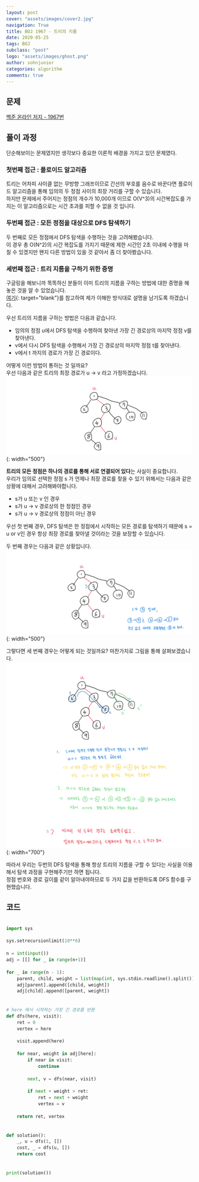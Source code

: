 ```yaml
---
layout: post
cover: "assets/images/cover2.jpg"
navigation: True
title: BOJ 1967 - 트리의 지름
date: 2020-05-25
tags: BOJ
subclass: "post"
logo: "assets/images/ghost.png"
author: sohnjunior
categories: algorithm
comments: true
---
```


## 문제

[백준 온라인 저지 - 1967번](https://www.acmicpc.net/problem/1967)

## 풀이 과정

단순해보이는 문제였지만 생각보다 중요한 이론적 배경을 가지고 있던 문제였다. <br>

### 첫번째 접근 : 플로이드 알고리즘

트리는 어차피 사이클 없는 무방향 그래프이므로 간선의 부호를 음수로 바꾼다면 플로이드 알고리즘을 통해 임의의 두 정점 사이의 최장 거리를 구할 수 있습니다. <br>
하지만 문제에서 주어지는 정점의 개수가 10,000개 이므로 O(V^3)의 시간복잡도를 가지는 이 알고리즘으로는 시간 초과를 피할 수 없을 것 입니다. <br>

### 두번째 접근 : 모든 정점을 대상으로 DFS 탐색하기

두 번째로 모든 정점에서 DFS 탐색을 수행하는 것을 고려해봤습니다. <br>
이 경우 총 O(N^2)의 시간 복잡도를 가지기 때문에 제한 시간인 2초 이내에 수행을 마칠 수 있겠지만 왠지 다른 방법이 있을 것 같아서 좀 더 찾아봤습니다. <br>

### 세번째 접근 : 트리 지름을 구하기 위한 증명

구글링을 해보니까 똑똑하신 분들이 이미 트리의 지름을 구하는 방법에 대한 증명을 해놓은 것을 알 수 있었습니다.<br>
[여기](https://blog.myungwoo.kr/112){: target="blank"}를 참고하여 제가 이해한 방식대로 설명을 남기도록 하겠습니다. <br>

우선 트리의 지름을 구하는 방법은 다음과 같습니다. <br>

- 임의의 정점 u에서 DFS 탐색을 수행하여 찾아낸 가장 긴 경로상의 마지막 정점 v를 찾아낸다.
- v에서 다시 DFS 탐색을 수행해서 가장 긴 경로상의 마지막 정점 t를 찾아낸다.
- v에서 t 까지의 경로가 가장 긴 경로이다.

어떻게 이런 방법이 통하는 것 일까요? <br>
우선 다음과 같은 트리의 최장 경로가 u -> v 라고 가정하겠습니다. <br>
![이미지](/assets/images/boj/boj-1967-1.jpg){: width="500"}

<b>트리의 모든 정점은 하나의 경로를 통해 서로 연결되어 있다</b>는 사실이 중요합니다. <br>
우리가 임의로 선택한 정점 s 가 언제나 최장 경로를 찾을 수 있기 위해서는 다음과 같은 상황에 대해서 고려해봐야합니다. <br>

- s가 u 또는 v 인 경우
- s가 u -> v 경로상의 한 정점인 경우
- s가 u -> v 경로상의 정점이 아닌 경우

우선 첫 번째 경우, DFS 탐색은 한 정점에서 시작하는 모든 경로를 탐색하기 때문에 s = u or v인 경우 항상 최장 경로를 찾아낼 것이라는 것을 보장할 수 있습니다. <br>

두 번째 경우는 다음과 같은 상황입니다. <br>
![이미지](/assets/images/boj/boj-1967-2.jpg){: width="500"}

그렇다면 세 번째 경우는 어떻게 되는 것일까요? 마찬가지로 그림을 통해 살펴보겠습니다.<br>
![이미지](/assets/images/boj/boj-1967-3.jpg){: width="700"}

따라서 우리는 두번의 DFS 탐색을 통해 항상 트리의 지름을 구할 수 있다는 사실을 이용해서 탐색 과정을 구현해주기만 하면 됩니다. <br>
정점 번호와 경로 길이를 같이 알아내야하므로 두 가지 값을 반환하도록 DFS 함수를 구현했습니다. <br>

## 코드

```python

import sys

sys.setrecursionlimit(10**6)

n = int(input())
adj = [[] for _ in range(n+1)]

for _ in range(n - 1):
    parent, child, weight = list(map(int, sys.stdin.readline().split()))
    adj[parent].append([child, weight])
    adj[child].append([parent, weight])


# here 에서 시작하는 가장 긴 경로를 반환
def dfs(here, visit):
    ret = 0
    vertex = here

    visit.append(here)

    for near, weight in adj[here]:
        if near in visit:
            continue

        next, v = dfs(near, visit)

        if next + weight > ret:
            ret = next + weight
            vertex = v

    return ret, vertex


def solution():
    _, u = dfs(1, [])
    cost, _ = dfs(u, [])
    return cost


print(solution())

```
